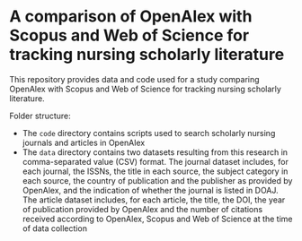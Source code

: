 # A comparison of OpenAlex with Scopus and Web of Science for tracking nursing scholarly literature
This repository provides data and code used for a study comparing OpenAlex with Scopus and Web of Science for tracking nursing scholarly literature.

Folder structure:
- The `code` directory contains scripts used to search scholarly nursing journals and articles in OpenAlex
- The `data` directory contains two datasets resulting from this research in comma-separated value (CSV) format. The journal dataset includes, for each journal, the ISSNs, the title in each source, the subject category in each source, the country of publication and the publisher as provided by OpenAlex, and the indication of whether the journal is listed in DOAJ. The article dataset includes, for each article, the title, the DOI, the year of publication provided by OpenAlex and the number of citations received according to OpenAlex, Scopus and Web of Science at the time of data collection
